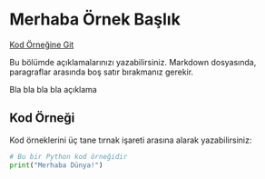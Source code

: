 # Merhaba Örnek Başlık

[Kod Örneğine Git](#kod-ornegi)

Bu bölümde açıklamalarınızı yazabilirsiniz. Markdown dosyasında, paragraflar arasında boş satır bırakmanız gerekir.

Bla bla bla bla açıklama

## Kod Örneği

Kod örneklerini üç tane tırnak işareti arasına alarak yazabilirsiniz:

```python
# Bu bir Python kod örneğidir
print("Merhaba Dünya!")
```
